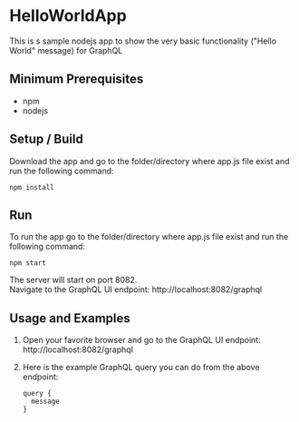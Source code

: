 # HelloWorldApp

This is s sample nodejs app to show the very basic functionality ("Hello World" message) for GraphQL

## Minimum Prerequisites

* npm
* nodejs

## Setup / Build

Download the app and go to the folder/directory where app.js file exist and run the following command:

```
npm install
```

## Run

To run the app go to the folder/directory where app.js file exist and run the following command:

```
npm start
```

The server will start on port 8082.  
Navigate to the GraphQL UI endpoint: http://localhost:8082/graphql
  
  
## Usage and Examples

1. Open your favorite browser and go to the GraphQL UI endpoint:
   http://localhost:8082/graphql

2. Here is the example GraphQL query you can do from the above endpoint:
	```
	query {
	  message
	}
	```
